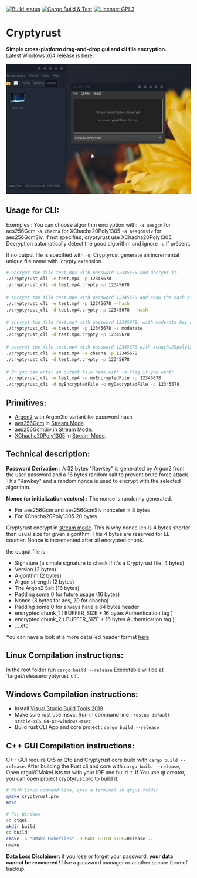 [![Build status](https://ci.appveyor.com/api/projects/status/3yludsnwm5a1jnsa/branch/master?svg=true)](https://ci.appveyor.com/project/Antidote1911/cryptyrust/branch/master)
[![Cargo Build & Test](https://github.com/Antidote1911/cryptyrust/actions/workflows/ci.yml/badge.svg)](https://github.com/Antidote1911/cryptyrust/actions/workflows/ci.yml)
[![License: GPL3](https://img.shields.io/badge/License-GPL3-green.svg)](https://opensource.org/licenses/GPL-3.0)


# Cryptyrust
**Simple cross-platform drag-and-drop gui and cli file encryption.**<br/>
Latest Windows x64 release is [here](https://github.com/Antidote1911/cryptyrust/releases/latest).

![Demo](demo.gif)

## Usage for CLI:

Exemples :
You can choose algorithm encryption with:
`-a aesgcm` for aes256Gcm
`-a chacha` for XChacha20Poly1305
`-a aesgcmsiv` for aes256GcmSiv.
If not specified, cryptyrust use XChacha20Poly1305. Decryption automatically detect the good algorithm and ignore `-a` if présent.

If no output file is specified with `-o`, Cryptyrust generate an incremental unique file name with .crypty extension.

```bash
# encrypt the file test.mp4 with password 12345678 and décrypt it:
./cryptyrust_cli -e test.mp4 -p 12345678
./cryptyrust_cli -d test.mp4.crypty -p 12345678

# encrypt the file test.mp4 with password 12345678 and show the hash of the output file, and décrypt it:
./cryptyrust_cli -e test.mp4 -p 12345678 --hash
./cryptyrust_cli -d test.mp4.crypty -p 12345678 --hash

# encrypt the file test.mp4 with password 12345678, with moderate key derivation, and décrypt it:
./cryptyrust_cli -e test.mp4 -p 12345678 -s moderate
./cryptyrust_cli -d test.mp4.crypty -p 12345678

# encrypt the file test.mp4 with password 12345678 with xchacha20poly1305 and décrypt it:
./cryptyrust_cli -e test.mp4 -a chacha -p 12345678
./cryptyrust_cli -d test.mp4.crypty -p 12345678

# Or you can enter an output file name with -o flag if you want:
./cryptyrust_cli -e test.mp4 -o myEncryptedFile -p 12345678
./cryptyrust_cli -d myEncryptedFile -o myDecryptedFile -p 12345678

```

## Primitives:
- [Argon2](https://github.com/RustCrypto/password-hashes/tree/master/argon2) with Argon2id variant for password hash
- [aes256Gcm](https://github.com/RustCrypto/AEADs/tree/master/aes-gcm) in [Stream Mode](https://github.com/miscreant/meta/wiki/STREAM).
- [aes256GcmSiv](https://github.com/RustCrypto/AEADs/tree/master/aes-gcm-siv) in [Stream Mode](https://github.com/miscreant/meta/wiki/STREAM).
- [XChacha20Poly1305](https://github.com/RustCrypto/AEADs/tree/master/chacha20poly1305) in [Stream Mode](https://github.com/miscreant/meta/wiki/STREAM).


## Technical description: ##

**Password Derivation :**
A 32 bytes "Rawkey" is generated by Argon2 from the user password and a 16 bytes random salt to prevent brute force attack.
This "Rawkey" and a random nonce is used to encrypt with the selected algorithm.

**Nonce (or initialization vectors) :**
The nonce is randomly generated.
- For aes256Gcm and aes256GcmSiv noncelen = 8 bytes
- For XChacha20Poly1305 20 bytes

Cryptyrust encrypt in [stream mode](https://github.com/miscreant/meta/wiki/STREAM). This is why nonce len is 4 bytes shorter than usual size for given algorithm. This 4 bytes are reserved for LE counter.
Nonce is incremented after all encrypted chunk.

the output file is :
- Signature (a simple signature to check if it's a Cryptyrust file. 4 bytes)
- Version (2 bytes)
- Algorithm (2 bytes)
- Argon strength (2 bytes)
- The Argon2 Salt (16 bytes)
- Padding some 0 for future usage (16 bytes)
- Nonce (8 bytes for aes, 20 for chacha)
- Padding some 0 for always have a 64 bytes header
- encrypted chunk_1  ( BUFFER_SIZE + 16 bytes Authentication tag )
- encrypted chunk_2  ( BUFFER_SIZE + 16 bytes Authentication tag )
- ....etc

You can have a look at a more detailled header format [here](FORMAT.md)


## Linux Compilation instructions:
In the root folder run `cargo build --release`
Executable will be at `target/release/cryptyrust_cli'.

## Windows Compilation instructions:

- Install [Visual Studio Build Tools 2019](https://visualstudio.microsoft.com/fr/thank-you-downloading-visual-studio/?sku=BuildTools&rel=16)
- Make sure rust use msvc. Run in command line :
`rustup default stable-x86_64-pc-windows-msvc`
- Build rust CLI App and core project : `cargo build --release`

## C++ GUI Compilation instructions:
C++ GUI require Qt5 or Qt6 and Cryptyrust core build with `cargo build --release`.
After building the Rust cli and core with `cargo build --release`, Open qtgui/CMakeLists.txt with your IDE and build it. If You use qt creator, you can open project cryptyrust.pro to build it.


```bash
# With Linux command-line, open a terminal in qtgui folder
qmake cryptyrust.pro
make
```
```bash
# For Windows
cd qtgui
mkdir build
cd build
cmake -G "NMake Makefiles" -DCMAKE_BUILD_TYPE=Release ..
nmake
```
**Data Loss Disclaimer:**
if you lose or forget your password, **your data cannot be recovered !**
Use a password manager or another secure form of backup.<br/>

